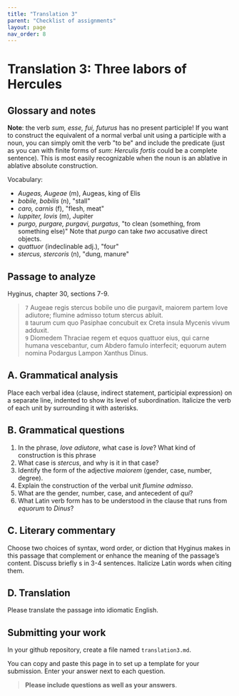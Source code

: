 ```yaml
---
title: "Translation 3"
parent: "Checklist of assignments"
layout: page
nav_order: 8
---
```


# Translation 3: Three labors of Hercules




## Glossary and notes

**Note**: the verb *sum, esse, fui, futurus* has no present participle!  If you want to construct the equivalent of a normal verbal unit using a participle with a noun, you can simply omit the verb "to be" and include the predicate (just as you can with finite forms of *sum*:  *Herculis fortis* could be a complete sentence).  This is most easily recognizable when the noun is an ablative in ablative absolute construction.

Vocabulary:

- *Augeas, Augeae* (m), Augeas, king of Elis
- *bobile, bobilis* (n), "stall"
- *caro, carnis* (f), "flesh, meat"
- *Iuppiter, Iovis* (m), Jupiter
- *purgo, purgare, purgavi, purgatus*, "to clean (something, from something else)" Note that *purgo* can take *two* accusative direct objects.
- *quattuor* (indeclinable adj.), "four"
- *stercus, stercoris* (n), "dung, manure"


## Passage to analyze

Hyginus, chapter 30, sections 7-9.

> `7` Augeae regis stercus bobile uno die purgavit, maiorem partem Iove adiutore; flumine admisso totum stercus abluit.  
> `8` taurum cum quo Pasiphae concubuit ex Creta insula Mycenis vivum adduxit.  
> `9` Diomedem Thraciae regem et equos quattuor eius, qui carne humana vescebantur, cum Abdero famulo interfecit; equorum autem nomina Podargus Lampon Xanthus Dinus. 


## A. Grammatical analysis

Place each verbal idea (clause, indirect statement, participial expression) on a separate line, indented to show its level of subordination.  Italicize the verb of each unit by surrounding it with asterisks.

## B. Grammatical questions

1. In the phrase, *Iove adiutore*, what case is *Iove*?  What kind of construction is this phrase
1. What case is *stercus*, and why is it in that case?
2. Identify the form of the adjective *maiorem* (gender, case, number, degree).
3. Explain the construction of the verbal unit *flumine admisso*.
4. What are the gender, number, case, and antecedent of *qui*? 
5. What Latin verb form has to be understood in the clause that runs from *equorum* to *Dinus*?


## C. Literary commentary

Choose two choices of syntax, word order, or diction that Hyginus makes in this passage that complement or enhance the meaning of the passage’s content. Discuss briefly s in 3-4 sentences. Italicize Latin words when citing them.


## D. Translation

Please translate the passage into idiomatic English.



## Submitting your work



In your github repository, create a file named `translation3.md`.

You can copy and paste this page in to set up a template for your submission.  Enter your answer next to each question.

> **Please include questions as well as your answers**. 

